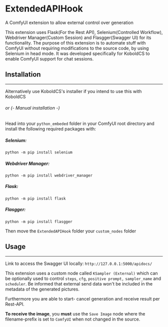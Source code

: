 # ExtendedAPIHook
A ComfyUI extension to allow external control over generation

This extension uses Flask(For the Rest API), Selenium(Controlled Workflow), Webdriver Manager(Custom Session) and Flasgger(Swagger UI) for its functionality. The purpose of this extension is to automate stuff with ComfyUI without requiring modifications to the source code, by using Selenium in head mode. It was developed specifically for KoboldCS to enable ComfyUI support for chat sessions.

## Installation

------------
Alternatively use KoboldCS's installer if you intend to use this with KoboldCS

###### or (- Manual installation -)

Head into your `python_embeded` folder in your ComfyUI root directory and install the following required packages with:
##### Selenium:
```python -m pip install selenium```
##### Webdriver Manager:
```python -m pip install webdriver_manager```
##### Flask:
```python -m pip install flask```
##### Flasgger:
```python -m pip install flasgger```

Then move the `ExtendedAPIHook` folder your `custom_nodes` folder


## Usage

------------
Link to access the Swagger UI locally: `http://127.0.0.1:5000/apidocs/`

This extension uses a custom node called `KSampler (External)` which can be optionally used to control `steps`, `cfg`, `positive prompt,` `sampler_name` and `scheduler`. Be informed that external send data won't be included in the metadata of the generated pictures.

Furthermore you are able to start- cancel generation and receive result per Rest-API. 

**To receive the image**, you  **must**  use the `Save Image` node where the filename-prefix is set to `ComfyUI` when not changed in the source.
